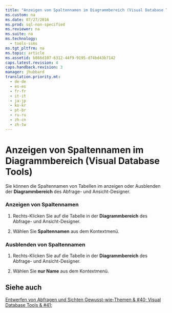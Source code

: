```yaml
---
title: "Anzeigen von Spaltennamen im Diagrammbereich (Visual Database Tools)"
ms.custom: na
ms.date: 07/27/2016
ms.prod: sql-non-specified
ms.reviewer: na
ms.suite: na
ms.technology: 
  - tools-ssms
ms.tgt_pltfrm: na
ms.topic: article
ms.assetid: b866d107-6312-44f9-9195-d74bd43b7142
caps.latest.revision: 4
caps.handback.revision: 3
manager: jhubbard
translation.priority.mt: 
  - de-de
  - es-es
  - fr-fr
  - it-it
  - ja-jp
  - ko-kr
  - pt-br
  - ru-ru
  - zh-cn
  - zh-tw
---
```

# Anzeigen von Spaltennamen im Diagrammbereich (Visual Database Tools)
Sie können die Spaltennamen von Tabellen im anzeigen oder Ausblenden der **Diagrammbereich** des Abfrage- und Ansicht-Designer.  
  
### Anzeigen von Spaltennamen  
  
1.  Rechts\-Klicken Sie auf die Tabelle in der **Diagrammbereich** des Abfrage- und Ansicht-Designer.  
  
2.  Wählen Sie **Spaltennamen** aus dem Kontextmenü.  
  
### Ausblenden von Spaltennamen  
  
1.  Rechts\-Klicken Sie auf die Tabelle in der **Diagrammbereich** des Abfrage- und Ansicht-Designer.  
  
2.  Wählen Sie **nur Name** aus dem Kontextmenü.  
  
## Siehe auch  
[Entwerfen von Abfragen und Sichten Gewusst-wie-Themen & #40; Visual Database Tools & #41;](../content/Design-Queries-and-Views-How-to-Topics--Visual-Database-Tools-.md)  
  
